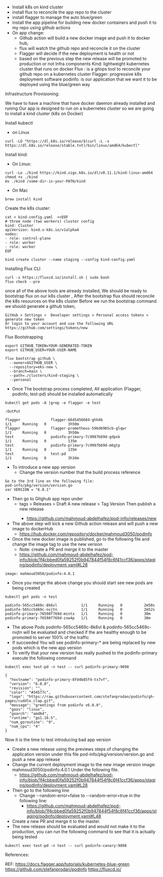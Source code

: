 - Install k8s on kind cluster
- install flux to reconcile the app repo to the cluster
- install flagger to manage the auto blue/green
- install the app pipeline for building new docker containers and push it to my repo using github actions
- On app change:
    - Github action will build a new docker image and push it to docker hub,
    - flux will watch the github repo and reconcile it on the cluster
    - Flagger will decide if the new deployment is health or not
    - based on the previous step the new release will be promoted to production or not
      Infra components
      Kind: lightweight kubernetes cluster that runs on docker
      Flux : is a gitops tool to reconcile your github repo on a kubernetes cluster
      Flagger: progressive k8s deployment software
      podinfo:  is our application that we want it to be deployed using the blue/green way

Infrastructure Provisioning:

We have to have a machine that have docker daemon already installed and runing
Our app is designed to run on a kubernetes cluster so we are going to install  a kind cluster (k8s on Docker)

Install kubectl
- on Linux
```
curl -LO "https://dl.k8s.io/release/$(curl -L -s https://dl.k8s.io/release/stable.txt)/bin/linux/amd64/kubectl"
```
Install kind:
- On Linux:
```
curl -Lo ./kind https://kind.sigs.k8s.io/dl/v0.11.1/kind-linux-amd64
chmod +x ./kind
mv ./kind /some-dir-in-your-PATH/kind
```

- On Mac
```
brew install kind
```

Create the k8s cluster:
```
cat > kind-config.yaml  <<EOF
# three node (two workers) cluster config
kind: Cluster
apiVersion: kind.x-k8s.io/v1alpha4
nodes:
- role: control-plane
- role: worker
- role: worker
EOF

kind create cluster --name staging --config kind-config.yaml
```

Installing Flux  CLI

```
curl -s https://fluxcd.io/install.sh | sudo bash
flux check --pre
```

once all of the above tools are already installed,
We should  be  ready to bootstrap flux on our k8s cluster , After the bootstrap flux should reconcile the k8s resources on the k8s cluster
Before we run the bootstrap command we should generate a github token,

```
GitHub > Settings >  Developer settings > Personal access tokens > generate new token
Or login to your account and use the following URL
https://github.com/settings/tokens/new
```

Flux Bootstrapping
```
export GITHUB_TOKEN=YOUR-GENERATED-TOKEN
export GITHUB_USER=YOUR-USER-NAME

flux bootstrap github \
  --owner=$GITHUB_USER \
  --repository=eks-new \
  --branch=main \
  --path=./clusters/kind-staging \
  --personal
```

- Once The bootstrap process completed, All application (Flagger, podinfo, test-pd) should be installed automatically

```
kubectl get pods -A |grep -e flagger -e test

:OutPut

flagger              flagger-6645456684-ghh4b                        1/1     Running   0          3h50m
flagger              flagger-prometheus-596d6965cb-glqwr             1/1     Running   0          3h50m
test                 podinfo-primary-7c9987b69d-gdpxk                1/1     Running   0          135m
test                 podinfo-primary-7c9987b69d-m6gtp                1/1     Running   0          135m
test                 test-pd                                         1/1     Running   0          3h34m
```

- To introduce a new app version
    - Change the version number that the build process reference
    
```
Go to the 3rd line on the following file: 
pod-info/pkg/version/version.go
var VERSION = "6.0.1"
```

- Then go to Gitghub app repo under
	- tags > Releases > Draft A new release > Tag Version <The new Version> Then publish a new release 
		- https://github.com/mahmoud-abdelhafez/pod-info/releases/new
- The above step will kick a new Github action release and will push a new image to dockerHub 
	- https://hub.docker.com/repository/docker/mahmoud3050/podinfo
- Once the new docker image is published, go to the following file and change the image tag to use the new version
	- Note: create a PR and merge it to the master 
	- https://github.com/mahmoud-abdelhafez/pod-info/blob/1f4cbbed0fa59252f0b947844f54f8c6f41ccf36/apps/staging/podinfo/deployment.yaml#L28

```
image: mahmoud3050/podinfo:4.0.1
```

- Once you merge the above change you should start see new pods are being created

```
kubectl get pods -n test 

podinfo-565cc5469c-8k6vl           1/1     Running   0          2m50s
podinfo-565cc5469c-nvjtn           1/1     Running   0          2m52s
podinfo-primary-76598f769d-mcntx   1/1     Running   0          30m
podinfo-primary-76598f769d-zxw4p   1/1     Running   0          30m
```
- The above Pods podinfo-565cc5469c-8k6vl & podinfo-565cc5469c-nvjtn  will be evaluated and checked if the are healthy enough to be promoted to server 100% of the traffic
- If succeeded You will see podinfo-primary-*  are being replaced by new pods which is the new app version
- To verify that your new version has really pushed to the podinfo-primary execute the following command
```
kubectl exec test-pd -n test -- curl podinfo-primary:9898

{
  "hostname": "podinfo-primary-8fd4b85f4-tx7vf",
  "version": "6.0.0",
  "revision": "",
  "color": "#34577c",
  "logo": "https://raw.githubusercontent.com/stefanprodan/podinfo/gh-pages/cuddle_clap.gif",
  "message": "greetings from podinfo v6.0.0",
  "goos": "linux",
  "goarch": "amd64",
  "runtime": "go1.16.5",
  "num_goroutine": "9",
  "num_cpu": "4"
}
```

Now it is the time to test introducing bad app version
- Create a new release using the previews steps of changing the application version under this file pod-info/pkg/version/version.go and push a new app release
- Change the current deployment image to the new image version image: mahmoud3050/podinfo:4.0.1 Under the following file.
    - https://github.com/mahmoud-abdelhafez/pod-info/blob/1f4cbbed0fa59252f0b947844f54f8c6f41ccf36/apps/staging/podinfo/deployment.yaml#L28
- Then go to the following line
    - Change  --random-error=false  to --random-error=true  in the following line:
        - https://github.com/mahmoud-abdelhafez/pod-info/blob/1f4cbbed0fa59252f0b947844f54f8c6f41ccf36/apps/staging/podinfo/deployment.yaml#L48
- Create a new PR and merge it to the master.
- The new release should be evaluated and would not make it to the production, you can run the following command to see that it is actually being tested
```
kubectl exec test-pd -n test -- curl podinfo-canary:9898
```

References:

REF:
https://docs.flagger.app/tutorials/kubernetes-blue-green
https://github.com/stefanprodan/podinfo
https://fluxcd.io/

